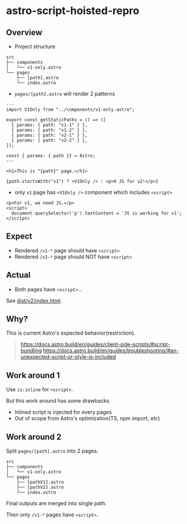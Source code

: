 # astro-script-hoisted-repro

## Overview

- Project structure

```
src
├── components
│   └── v1-only.astro
└── pages
    ├── [path].astro
    └── index.astro
```

- `pages/[path].astro` will render 2 patterns

```astro
---
import V1Only from "../components/v1-only.astro";

export const getStaticPaths = () => ([
  { params: { path: "v1-1" } },
  { params: { path: "v1-2" } },
  { params: { path: "v2-1" } },
  { params: { path: "v2-2" } },
]);

const { params: { path }} = Astro;
---

<h1>This is "{path}" page.</h1>

{path.startsWith("v1") ? <V1Only /> : <p>0 JS for v2!</p>}
```

- only `v1` page has `<V1Only />` component which includes `<script>`

```astro
<p>For v1, we need JS.</p>
<script>
  document.querySelector('p').textContent = 'JS is working for v1';
</script>
```

## Expect

- Rendered `/v1-*` page should have `<script>`
- Rendered `/v2-*` page should NOT have `<script>`

## Actual

- Both pages have `<script>`...

See [dist/v2/index.html](./dist/v2/index.html).

## Why?

This is current Astro's expected behavior(restriction).

> https://docs.astro.build/en/guides/client-side-scripts/#script-bundling
> https://docs.astro.build/en/guides/troubleshooting/#an-unexpected-script-or-style-is-included

## Work around 1

Use `is:inline` for `<script>`.

But this work around has some drawbacks.

- Inlined script is injected for every pages
- Out of scope from Astro's optimization(TS, npm import, etc)

## Work around 2

Split `pages/[path].astro` into 2 pages.

```
src
├── components
│   └── v1-only.astro
└── pages
    ├── [pathV1].astro
    ├── [pathV2].astro
    └── index.astro
```

Final outputs are merged into single path.

Then only `/v1-*` pages have `<script>`.
